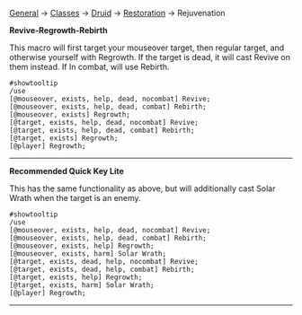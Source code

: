 [General](https://github.com/Harurebi/HaruMacros/tree/master/General) ->
[Classes](https://github.com/Harurebi/HaruMacros/tree/master/Classes) -> [Druid](https://github.com/Harurebi/HaruMacros/tree/master/Classes/Druid) 
-> [Restoration](https://github.com/Harurebi/HaruMacros/tree/master/Classes/Druid/Restoration) -> Rejuvenation

**Revive-Regrowth-Rebirth**

This macro will first target your mouseover target, then regular target, and otherwise yourself with Regrowth. 
If the target is dead, it will cast Revive on them instead. If In combat, will use Rebirth.
```
#showtooltip
/use 
[@mouseover, exists, help, dead, nocombat] Revive; 
[@mouseover, exists, help, dead, combat] Rebirth; 
[@mouseover, exists] Regrowth; 
[@target, exists, help, dead, nocombat] Revive;
[@target, exists, help, dead, combat] Rebirth;
[@target, exists] Regrowth;
[@player] Regrowth;
```
--------
**Recommended Quick Key Lite**

This has the same functionality as above, but will additionally cast Solar Wrath when the target is an enemy.
```
#showtooltip
/use 
[@mouseover, exists, help, dead, nocombat] Revive; 
[@mouseover, exists, help, dead, combat] Rebirth; 
[@mouseover, exists, help] Regrowth; 
[@mouseover, exists, harm] Solar Wrath; 
[@target, exists, dead, help, nocombat] Revive;
[@target, exists, dead, help, combat] Rebirth;
[@target, exists, help] Regrowth;
[@target, exists, harm] Solar Wrath;
[@player] Regrowth;
```
--------
